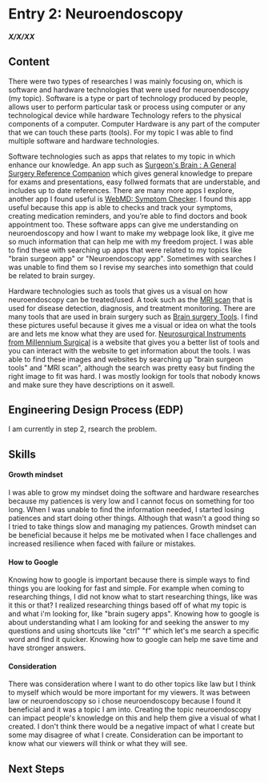 # Entry 2: Neuroendoscopy
##### X/X/XX

## Content 

There were two types of researches I was mainly focusing on, which is software and hardware technologies that were used for neuroendoscopy (my topic). Software is a type or part of technology produced by people, allows user to perform particular task or process using computer or any technological device while hardware Technology refers to the physical components of a computer. Computer Hardware is any part of the computer that we can touch these parts (tools). For my topic I was able to find multiple software and hardware technologies. 

Software technologies such as apps that relates to my topic in which enhance our knowledge. An app such as [Surgeon's Brain : A General Surgery Reference Companion](https://apps.apple.com/us/app/surgeons-brain-a-general-surgery-reference-companion/id1061429200 ) which gives general knowledge to prepare for exams and presentations, easy follwed formats that are understable, and includes up to date references. There are many more apps I explore, another app I found useful is [WebMD: Symptom Checker](https://apps.apple.com/us/app/webmd-symptom-checker/id295076329). I found this app useful because this app is able to checks and track your symptoms, creating medication reminders, and you’re able to find doctors and book appointment too. These software apps can give me understanding on neuroendoscopy and how I want to make my webpage look like, it give me so much information that can help me with my freedom project. I was able to find these with searching up apps that were related to my topics like "brain surgeon app" or "Neuroendoscopy app". Sometimes with searches I was unable to find them so I revise my searches into somethign that could be related to brain surgey. 

Hardware technologies such as tools that gives us a visual on how neuroendoscopy can be treated/used. A took such as the [MRI scan](https://www.kth.se/polopoly_fs/1.632263.1599187676!/image/MRI_Photo_1.jpg) that is used for disease detection, diagnosis, and treatment monitoring. There are many tools that are used in brain surgery such as [Brain surgery Tools](https://media.springernature.com/m685/springer-static/image/art%3A10.1038%2Fs41578-023-00565-x/MediaObjects/41578_2023_565_Fig1_HTML.png). I find these pictures useful because it gives me a visual or idea on what the tools are and lets me know what they are used for. [Neurosurgical Instruments from Millennium Surgical](https://www.surgicalinstruments.com/neurosurgical-instruments-from-millennium-surgical) is a website that gives you a better list of tools and you can interact with the website to get information about the tools. I was able to find these images and websites by searching up "brain surgeon tools" and "MRI scan", although the search was pretty easy but finding the right image to fit was hard. I was mostly lookign for tools that nobody knows and make sure they have descriptions on it aswell.

## Engineering Design Process (EDP)
I am currently in step 2, rsearch the problem.

## Skills 

#### Growth mindset
I was able to grow my mindset doing the software and hardware researches because my patiences is very low and I cannot focus on something for too long. When I was unable to find the information needed, I started losing patiences and start doing other things. Although that wasn't a good thing so I tried to take things slow and managing my patiences. Growth mindset can be beneficial because it helps me be motivated when I face challenges and increased resilience when faced with failure or mistakes. 
#### How to Google
Knowing how to google is important because there is simple ways to find things you are looking for fast and simple. For example when coming to researching things, I did not know what to start researching things, like was it this or that? I realized researching things based off of what my topic is and what i'm looking for, like "brain sugery apps". Knowing how to google is about understanding what I am looking for and seeking the answer to my questions and using shortcuts like "ctrl" "f" which let's me search a specific word and find it quicker. Knowing how to google can help me save time and have stronger answers.

#### Consideration
There was consideration where I want to do other topics like law but I think to myself which would be more important for my viewers. It was between law or neuroendoscopy so i chose neuroendoscopy because I found it beneficial and it was a topic I am into. Creating the topic neuroendoscopy can impact people's knowledge on this and help them give a visual of what I created. I don't think there would be a negative impact of what I create but some may disagree of what I create. Consideration can be important to know what our viewers will think or what they will see.

## Next Steps
